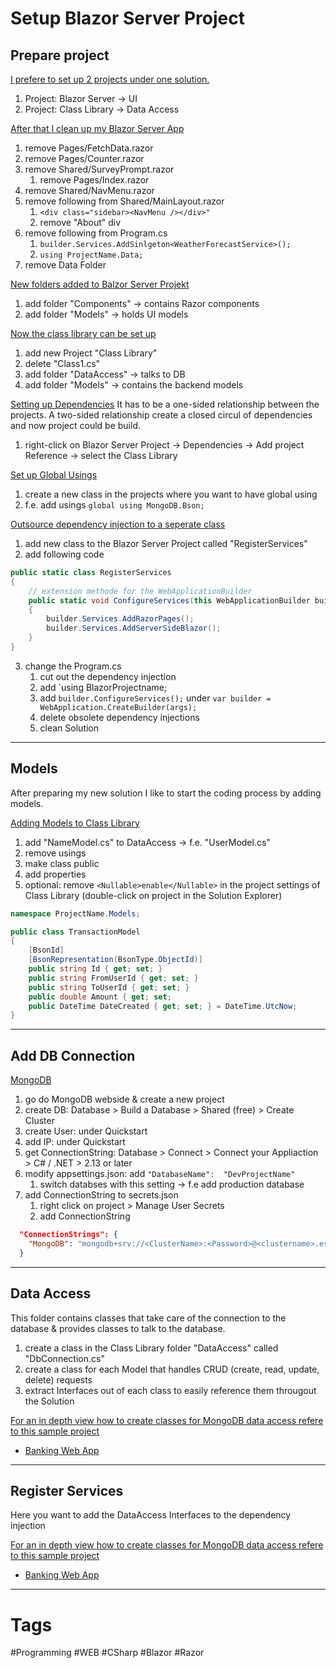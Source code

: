 # Setup Blazor Server Project

## Prepare project

<ins>I prefere to set up 2 projects under one solution. </ins>
1. Project: Blazor Server -> UI
2. Project: Class Library -> Data Access

<ins>After that I clean up my Blazor Server App</ins>
1. remove Pages/FetchData.razor
2. remove Pages/Counter.razor
3. remove Shared/SurveyPrompt.razor
	1. remove Pages/Index.razor <SurveyPrompt />
4. remove Shared/NavMenu.razor
5. remove following from Shared/MainLayout.razor
	1. `<div class="sidebar><NavMenu /></div>"`
	2. remove "About" div
6. remove following from Program.cs
	1. `builder.Services.AddSinlgeton<WeatherForecastService>();`
	2. `using ProjectName.Data;`
7. remove Data Folder

<ins>New folders added to Balzor Server Projekt</ins>
1. add folder "Components" -> contains Razor components
2. add folder "Models" -> holds UI models

<ins>Now the class library can be set up</ins>
1. add new Project "Class Library" 
2. delete "Class1.cs"
3. add folder "DataAccess" -> talks to DB
4. add folder "Models" -> contains the backend models

<ins>Setting up Dependencies</ins>
It has to be a one-sided relationship between the projects. A two-sided relationship create a closed circul of dependencies and now project could be build.
1. right-click on Blazor Server Project -> Dependencies -> Add project Reference -> select the Class Library

<ins>Set up Global Usings</ins>
1. create a new class in the projects where you want to have global using
2. f.e. add usings	`global using MongoDB.Bson;`

<ins>Outsource dependency injection to a seperate class</ins>
1. add new class to the Blazor Server Project called "RegisterServices"
2. add following code
```C#
public static class RegisterServices
{
    // extension methode for the WebApplicationBuilder
    public static void ConfigureServices(this WebApplicationBuilder builder)
    {
        builder.Services.AddRazorPages();
        builder.Services.AddServerSideBlazor();
    }
}
```
3. change the Program.cs
	1. cut out the dependency injection
	2. add `using BlazorProjectname;
	4. add `builder.ConfigureServices();` under `var builder = WebApplication.CreateBuilder(args);`
	5. delete obsolete dependency injections
	6. clean Solution

***

## Models

After preparing my new solution I like to start the coding process by adding models.

<ins>Adding Models to Class Library</ins>
1. add "NameModel.cs" to DataAccess -> f.e. "UserModel.cs"
2. remove usings
3. make class public
4. add properties
5. optional: remove `<Nullable>enable</Nullable>` in the project settings of Class Library (double-click on project in the Solution Explorer)

``` C#
namespace ProjectName.Models;

public class TransactionModel
{
    [BsonId]
    [BsonRepresentation(BsonType.ObjectId)]
    public string Id { get; set; }
    public string FromUserId { get; set; }
    public string ToUserId { get; set; }
    public double Amount { get; set; 
	public DateTime DateCreated { get; set; } = DateTime.UtcNow;
}
```

***

## Add DB Connection

<ins>MongoDB</ins>
1. go do MongoDB webside & create a new project
2. create DB: Database > Build a Database > Shared (free) > Create Cluster
3. create User: under Quickstart
4. add IP: under Quickstart
5. get ConnectionString: Database > Connect > Connect your Appliaction > C# / .NET > 2.13 or later 
6. modify appsettings.json: add `"DatabaseName":  "DevProjectName"`
	1. switch databses with this setting -> f.e add production database
7. add ConnectionString to secrets.json
	1. right click on project > Manage User Secrets
	2. add ConnectionString
``` JSON
  "ConnectionStrings": {
    "MongoDB": "mongodb+srv://<ClusterName>:<Password>@<clustername>.esxafcq.mongodb.net/?retryWrites=true&w=majority"
  }
```


***

## Data Access

This folder contains classes that take care of the connection to the database & provides classes to talk to the database.

1. create a class in the Class Library folder "DataAccess" called "DbConnection.cs"
2. create a class for each Model that handles CRUD (create, read, update, delete) requests
3. extract Interfaces out of each class to easily reference them througout the Solution

<ins>For an in depth view how to create classes for MongoDB data access refere to this sample project</ins>
- [Banking Web App](https://github.com/lucasmenke/notes/blob/main/Tutorials/Banking-Web-App.md)

***

## Register Services

Here you want to add the DataAccess Interfaces to the dependency injection

<ins>For an in depth view how to create classes for MongoDB data access refere to this sample project</ins>
- [Banking Web App](https://github.com/lucasmenke/notes/blob/main/Tutorials/Banking-Web-App.md)

***

# Tags

#Programming #WEB #CSharp #Blazor #Razor